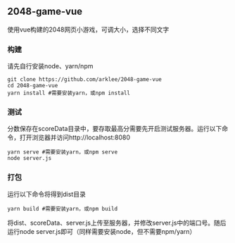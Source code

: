 ## 2048-game-vue

使用vue构建的2048网页小游戏，可调大小，选择不同文字

### 构建
请先自行安装node、yarn/npm
```
git clone https://github.com/arklee/2048-game-vue
cd 2048-game-vue
yarn install #需要安装yarn，或npm install
```
### 测试

分数保存在scoreData目录中，要存取最高分需要先开启测试服务器。运行以下命令，打开浏览器并访问http://localhost:8080

```
yarn serve #需要安装yarn，或npm serve
node server.js
```

### 打包
运行以下命令将得到dist目录
```
yarn build #需要安装yarn，或npm build
```
将dist、scoreData、server.js上传至服务器，并修改server.js中的端口号。随后运行node server.js即可（同样需要安装node，但不需要npm/yarn）
